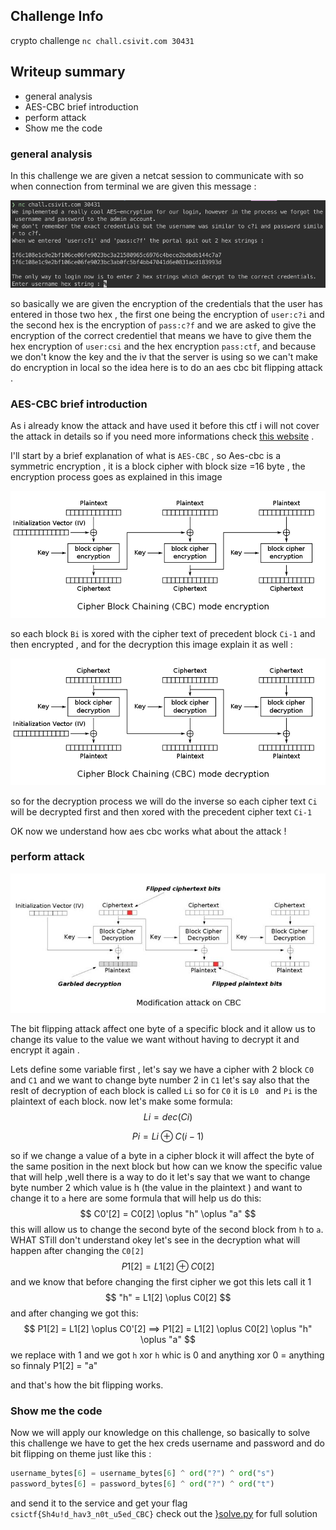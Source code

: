 ## Challenge Info 

crypto challenge `nc chall.csivit.com 30431` 

## Writeup summary

- general analysis
- AES-CBC brief introduction
- perform attack
- Show me the code 

### general analysis

In this challenge we are given a netcat session to communicate with so when connection from terminal we are given this message :

<img src="src/netcat_result.png" alt="netcat connection" style="zoom:80%;" />

so basically we are given the encryption of  the credentials that the user has entered in those two hex , the first one being the encryption of `user:c?i` and the second hex is the encryption of `pass:c?f` and we are asked to give the encryption of the correct credentiel that means we have to give them the hex encryption of `user:csi` and the hex encryption `pass:ctf`, and because we don't know the key and the iv that the  server is using  so we can't make do encryption in local so the idea here is to do an aes cbc bit flipping attack .

### AES-CBC brief introduction 

As i already know the attack and have used it before this ctf  i will not cover the attack in details so if you need more informations check [this website](https://resources.infosecinstitute.com/cbc-byte-flipping-attack-101-approach/) .

I'll start by a brief explanation of what is `AES-CBC` , so Aes-cbc is a symmetric encryption , it is a block cipher with block size =16 byte , the encryption process goes as explained in this image 

<img src="src/900px-CBC_encryption.svg.png" alt="aes cbc encryption" style="zoom:67%;" />

so each block `Bi` is xored with the cipher text of precedent block `Ci-1` and then encrypted , and for the decryption this image explain it as well :

<img src="src/900px-CBC_decryption.svg.png" alt="aes cbc decryption" style="zoom:67%;" />

so for the decryption process we will do the inverse so each cipher text `Ci ` will be decrypted first and then xored with the precedent cipher text `Ci-1`

OK now we understand how aes cbc works what about the attack !

### perform attack 

<img src="src/082113_1459_cbcbyteflip3.jpg" alt="aes bit flipping" style="zoom:67%;" />

The bit flipping attack affect one byte of a specific block and it allow us to change its value to the value we want without having to decrypt it and encrypt it again .

Lets define some variable first , let's say we have a cipher with 2 block `C0` and `C1` and we want to change byte number 2 in `C1` let's say also that  the reslt of decryption of each block is called `Li` so for `C0` it is `L0 `  and `Pi` is the plaintext of each block. now let's make some formula: 
$$
Li = dec(Ci)
$$

$$
Pi = Li \oplus C(i-1)
$$

so if we change a value of a byte in a cipher block it will affect the byte of the same position in the next block but how can we know the specific value that will help ,well there is a way to do it let's say that we want to change byte number 2 which value is h (the value in the plaintext ) and want to change it to `a` here are some formula that will help us do this:
$$
C0'[2] = C0[2] \oplus  "h" \oplus "a"
$$
this will allow us to change the second byte of the second block from `h` to `a`. WHAT STill don't understand okey let's see in the decryption what will happen after changing the `C0[2]` 
$$
P1[2] = L1[2] \oplus C0[2]
$$
and we know that before changing the first cipher we got this lets call it 1
$$
"h" = L1[2] \oplus C0[2]
$$
and after changing we got this:
$$
P1[2] = L1[2] \oplus C0'[2] ==> P1[2] = L1[2] \oplus C0[2] \oplus "h" \oplus "a"
$$
we replace with 1 and we got `h` xor `h`  whic is 0 and anything xor 0  = anything so finnaly P1[2] = "a"

and that's how the bit flipping works.

### Show me the code 

Now we will apply our knowledge on this challenge,  so basically to solve this challenge we have to get the hex creds username and password and do bit flipping on theme just like this :

```python
username_bytes[6] = username_bytes[6] ^ ord("?") ^ ord("s")
password_bytes[6] = password_bytes[6] ^ ord("?") ^ ord("t")
```

and send it to the service and get your flag `csictf{Sh4u!d_hav3_n0t_u5ed_CBC}`  check out the [}solve.py](solve.py) for full solution 